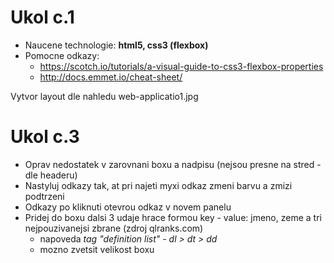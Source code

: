 # Ukol c.1
 + Naucene technologie: **html5, css3 (flexbox)**
 + Pomocne odkazy: 
   - https://scotch.io/tutorials/a-visual-guide-to-css3-flexbox-properties
   - http://docs.emmet.io/cheat-sheet/

  Vytvor layout dle nahledu web-applicatio1.jpg
  
# Ukol c.3
  + Oprav nedostatek v zarovnani boxu a nadpisu (nejsou presne na stred - dle headeru)
  + Nastyluj odkazy tak, at pri najeti myxi odkaz zmeni barvu a zmizi podtrzeni
  + Odkazy po kliknuti otevrou odkaz v novem panelu
  + Pridej do boxu dalsi 3 udaje hrace formou key - value: jmeno, zeme a tri nejpouzivanejsi zbrane (zdroj qlranks.com)
    - napoveda *tag "definition list" - dl > dt > dd*
    - mozno zvetsit velikost boxu
